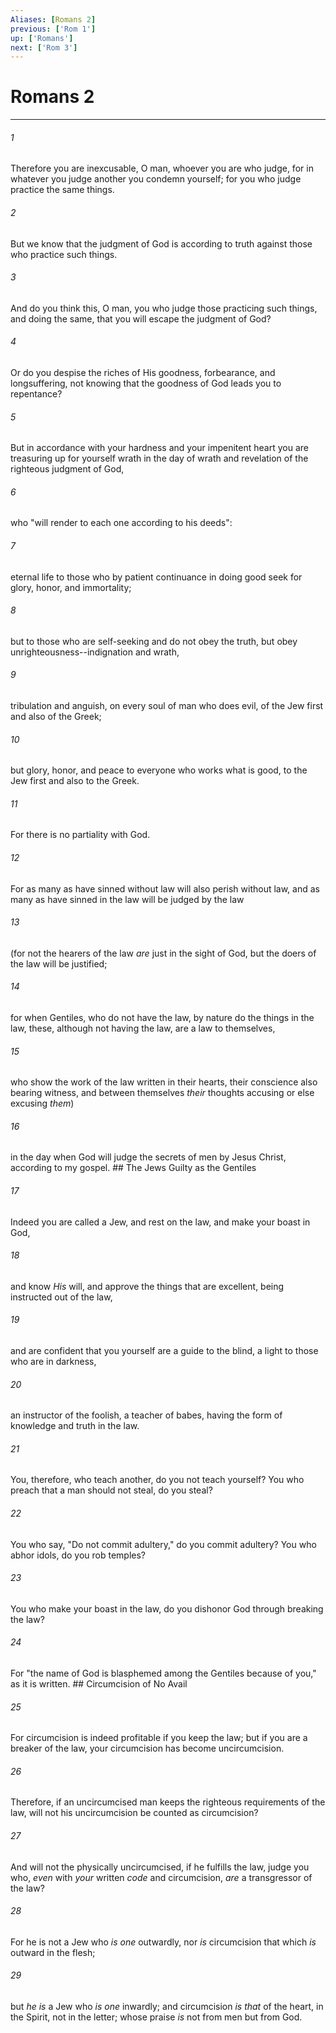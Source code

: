```yaml
---
Aliases: [Romans 2]
previous: ['Rom 1']
up: ['Romans']
next: ['Rom 3']
---
```

# Romans 2

***


###### 1 
Therefore you are inexcusable, O man, whoever you are who judge, for in whatever you judge another you condemn yourself; for you who judge practice the same things. 

###### 2 
But we know that the judgment of God is according to truth against those who practice such things. 

###### 3 
And do you think this, O man, you who judge those practicing such things, and doing the same, that you will escape the judgment of God? 

###### 4 
Or do you despise the riches of His goodness, forbearance, and longsuffering, not knowing that the goodness of God leads you to repentance? 

###### 5 
But in accordance with your hardness and your impenitent heart you are treasuring up for yourself wrath in the day of wrath and revelation of the righteous judgment of God, 

###### 6 
who "will render to each one according to his deeds": 

###### 7 
eternal life to those who by patient continuance in doing good seek for glory, honor, and immortality; 

###### 8 
but to those who are self-seeking and do not obey the truth, but obey unrighteousness--indignation and wrath, 

###### 9 
tribulation and anguish, on every soul of man who does evil, of the Jew first and also of the Greek; 

###### 10 
but glory, honor, and peace to everyone who works what is good, to the Jew first and also to the Greek. 

###### 11 
For there is no partiality with God. 

###### 12 
For as many as have sinned without law will also perish without law, and as many as have sinned in the law will be judged by the law 

###### 13 
(for not the hearers of the law _are_ just in the sight of God, but the doers of the law will be justified; 

###### 14 
for when Gentiles, who do not have the law, by nature do the things in the law, these, although not having the law, are a law to themselves, 

###### 15 
who show the work of the law written in their hearts, their conscience also bearing witness, and between themselves _their_ thoughts accusing or else excusing _them_) 

###### 16 
in the day when God will judge the secrets of men by Jesus Christ, according to my gospel. ## The Jews Guilty as the Gentiles 

###### 17 
Indeed you are called a Jew, and rest on the law, and make your boast in God, 

###### 18 
and know _His_ will, and approve the things that are excellent, being instructed out of the law, 

###### 19 
and are confident that you yourself are a guide to the blind, a light to those who are in darkness, 

###### 20 
an instructor of the foolish, a teacher of babes, having the form of knowledge and truth in the law. 

###### 21 
You, therefore, who teach another, do you not teach yourself? You who preach that a man should not steal, do you steal? 

###### 22 
You who say, "Do not commit adultery," do you commit adultery? You who abhor idols, do you rob temples? 

###### 23 
You who make your boast in the law, do you dishonor God through breaking the law? 

###### 24 
For "the name of God is blasphemed among the Gentiles because of you," as it is written. ## Circumcision of No Avail 

###### 25 
For circumcision is indeed profitable if you keep the law; but if you are a breaker of the law, your circumcision has become uncircumcision. 

###### 26 
Therefore, if an uncircumcised man keeps the righteous requirements of the law, will not his uncircumcision be counted as circumcision? 

###### 27 
And will not the physically uncircumcised, if he fulfills the law, judge you who, _even_ with _your_ written _code_ and circumcision, _are_ a transgressor of the law? 

###### 28 
For he is not a Jew who _is one_ outwardly, nor _is_ circumcision that which _is_ outward in the flesh; 

###### 29 
but _he is_ a Jew who _is one_ inwardly; and circumcision _is that_ of the heart, in the Spirit, not in the letter; whose praise _is_ not from men but from God.
